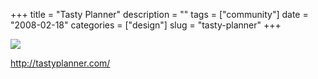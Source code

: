 +++
title = "Tasty Planner"
description = ""
tags = ["community"]
date = "2008-02-18"
categories = ["design"]
slug = "tasty-planner"
+++


 

  <div id="screens-thumbs" class="clearfix">
    <div class="txt-center" id="design-submission"><a href="http://tastyplanner.com/"><img id='bluga-thumbnail-916' class='bluga-thumbnail large' src='//media.konigi.com/bluga/
wt47f279d94b8c8_0.jpg'/></a></div>  
  </div>   
<p><a href="http://tastyplanner.com/">http://tastyplanner.com/</a></p>




